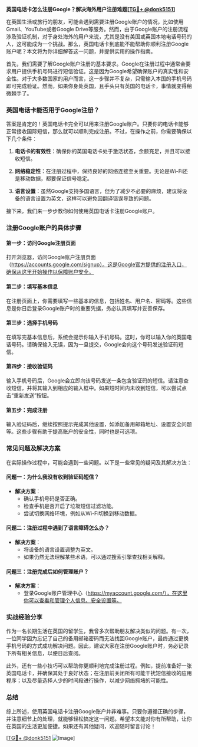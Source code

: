 **英国电话卡怎么注册Google？解决海外用户注册难题[[TG💪+ @donk5151](https://t.me/s/donk5151)]**

在英国生活或旅行的朋友，可能会遇到需要注册Google账户的情况，比如使用Gmail、YouTube或者Google Drive等服务。然而，由于Google账户的注册流程涉及验证机制，对于身处海外的用户来说，尤其是没有美国或英国本地电话号码的人，这可能成为一个挑战。那么，英国电话卡到底能不能帮助你顺利注册Google账户呢？本文将为你详细解答这一问题，并提供实用的操作指南。

首先，我们需要了解Google账户注册的基本要求。Google在注册过程中通常会要求用户提供手机号码进行短信验证。这是因为Google希望确保账户的真实性和安全性。对于大多数国家的用户而言，这一步骤并不复杂，只需输入本国的手机号码即可完成验证。然而，如果你身处英国，且手头只有英国的电话卡，事情就变得稍微棘手了。

### 英国电话卡能否用于Google注册？

答案是肯定的！英国电话卡完全可以用来注册Google账户。只要你的电话卡能够正常接收国际短信，那么就可以顺利完成注册。不过，在操作之前，你需要确保以下几个条件：

1. **电话卡的有效性**：确保你的英国电话卡处于激活状态，余额充足，并且可以接收短信。
   
2. **网络稳定性**：在注册过程中，保持良好的网络连接至关重要。无论是Wi-Fi还是移动数据，都要保证信号稳定。

3. **语言设置**：虽然Google支持多国语言，但为了减少不必要的麻烦，建议将设备的语言设置为英文，这样可以避免因翻译错误导致的问题。

接下来，我们来一步步教你如何使用英国电话卡注册Google账户。

### 注册Google账户的具体步骤

#### 第一步：访问Google注册页面
打开浏览器，访问Google账户注册页面（https://accounts.google.com/signup）。这是Google官方提供的注册入口，确保从这里开始操作以保障账户安全。

#### 第二步：填写基本信息
在注册页面上，你需要填写一些基本的信息，包括姓名、用户名、密码等。这些信息是你日后登录Google账户时的重要凭据，务必认真填写并妥善保存。

#### 第三步：选择手机号码
在填写完基本信息后，系统会提示你输入手机号码。这时，你可以输入你的英国电话号码。请确保输入无误，因为一旦提交，Google会向这个号码发送验证码短信。

#### 第四步：接收验证码
输入手机号码后，Google会立即向该号码发送一条包含验证码的短信。请注意查收短信，并将其输入到相应的输入框中。如果短时间内未收到短信，可以尝试点击“重新发送”按钮。

#### 第五步：完成注册
输入验证码后，继续按照提示完成其他设置，如添加备用邮箱地址、设置安全问题等。这些步骤有助于提高账户的安全性，同时也是可选项。

### 常见问题及解决方案

在实际操作过程中，可能会遇到一些问题。以下是一些常见的疑问及其解决方法：

#### 问题一：为什么我没有收到验证码短信？
- **解决方案**：
  - 确认手机号码是否正确。
  - 检查手机是否开启了垃圾短信过滤功能。
  - 尝试切换网络环境，例如从Wi-Fi切换到移动数据。

#### 问题二：注册过程中遇到了语言障碍怎么办？
- **解决方案**：
  - 将设备的语言设置调整为英文。
  - 如果仍然无法理解某些术语，可以通过搜索引擎查找相关解释。

#### 问题三：注册完成后如何管理账户？
- **解决方案**：
  - 登录Google账户管理中心（https://myaccount.google.com/），在这里你可以查看和管理个人信息、安全设置等。

### 实战经验分享

作为一名长期生活在英国的留学生，我曾多次帮助朋友解决类似的问题。有一次，一位同学因为忘记了自己的备用邮箱密码而无法找回Google账户，最终通过更换手机号码的方式成功解决问题。因此，建议大家在注册Google账户时，务必记录下所有相关信息，以便日后查阅。

此外，还有一些小技巧可以帮助你更顺利地完成注册过程。例如，提前准备好一张英国电话卡，并确保其处于良好状态；在注册前关闭所有可能干扰短信接收的应用程序；以及尽量选择人少的时间段进行操作，以减少网络拥堵的可能性。

### 总结

综上所述，使用英国电话卡注册Google账户并非难事。只要你遵循正确的步骤，并注意细节上的处理，就能够轻松搞定这一问题。希望本文能对你有所帮助，让你在英国的生活更加便捷。如果还有其他疑问，欢迎随时留言讨论！

[[TG💪+ @donk5151](https://t.me/s/donk5151) ![Image](https://i.postimg.cc/rwNCRYN7/Snipaste-2025-04-30-17-27-05.png)]